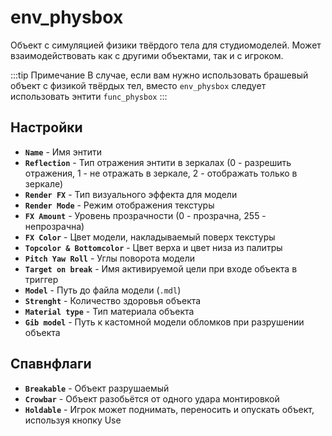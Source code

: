 ﻿# env_physbox
Объект с симуляцией физики твёрдого тела для студиомоделей. Может взаимодействовать как с другими объектами, так и с игроком.

:::tip Примечание
В случае, если вам нужно использовать брашевый объект с физикой твёрдых тел, вместо `env_physbox` следует использовать энтити `func_physbox`
:::

## Настройки
- **`Name`** - Имя энтити
- **`Reflection`** - Тип отражения энтити в зеркалах (0 - разрешить отражения, 1 - не отражать в зеркале, 2 - отображать только в зеркале)
- **`Render FX`** - Тип визуального эффекта для модели
- **`Render Mode`** - Режим отображения текстуры
- **`FX Amount`** - Уровень прозрачности (0 - прозрачна, 255 - непрозрачна)
- **`FX Color`** - Цвет модели, накладываемый поверх текстуры
- **`Topcolor & Bottomcolor`** - Цвет верха и цвет низа из палитры
- **`Pitch Yaw Roll`** - Углы поворота модели
- **`Target on break`** - Имя активируемой цели при входе объекта в триггер
- **`Model`** - Путь до файла модели (`.mdl`)
- **`Strenght`** - Количество здоровья объекта
- **`Material type`** - Тип материала объекта
- **`Gib model`** - Путь к кастомной модели обломков при разрушении объекта

## Спавнфлаги
- **`Breakable`** - Объект разрушаемый
- **`Crowbar`** - Объект разобьётся от одного удара монтировкой
- **`Holdable`** - Игрок может поднимать, переносить и опускать объект, используя кнопку Use
